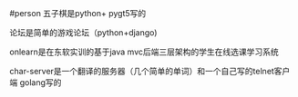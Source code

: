 #person
五子棋是python+ pygt5写的                          

论坛是简单的游戏论坛（python+django)

onlearn是在东软实训的基于java mvc后端三层架构的学生在线选课学习系统


char-server是一个翻译的服务器（几个简单的单词）和一个自己写的telnet客户端 golang写的

